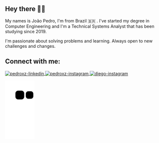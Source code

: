 ## Hey there ✌🏻

My names is João Pedro, I'm from Brazil :brazil: . I've started my degree in Computer Engineering and I'm a Technical Systems Analyst that has been studying since 2019.  

I'm passionate about solving problems and learning. Always open to new challenges and changes.
##
## Connect with me:
<a href="https://www.linkedin.com/in/joaopedro2117/" target="_blank">
<img align="center" alt="pedroxz-linkedin" height="30" width="40" src="https://cdn.jsdelivr.net/gh/devicons/devicon/icons/linkedin/linkedin-original.svg" style="max-width:100%;">
</a>
<a href="https://www.instagram.com/joao_pedroxz/?hl=pt-br" target="_blank">
<img align="center" alt="pedroxz-instagram" height="30" width="40" src="https://pics.freeicons.io/uploads/icons/png/2504645431599781003-64.png" style="max-width:100%;">
</a>
<a href="https://open.spotify.com/playlist/0WapGRUqu1BGRpTmcNzxK6?si=afab21aeedeb4688" target="_blank">
<img align="center" alt="diego-instagram" height="30" width="40" src="https://image.flaticon.com/icons/png/128/174/174872.png" style="max-width:100%;">
</a>



![Snake animation](https://github.com/rafaballerini/rafaballerini/blob/output/github-contribution-grid-snake.svg)
